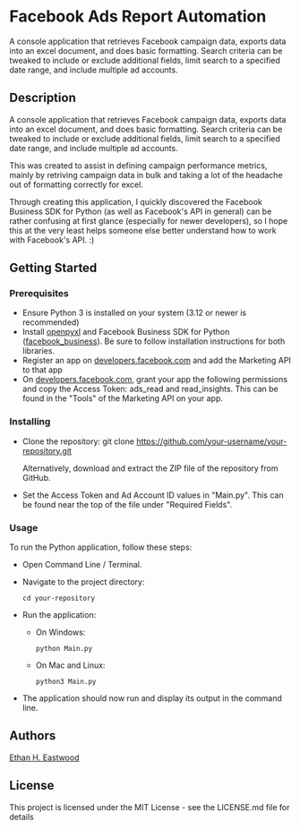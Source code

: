 # Facebook Ads Report Automation
A console application that retrieves Facebook campaign data, exports data into an excel document, and does basic formatting. Search criteria can be tweaked to include or exclude additional fields, limit search to a specified date range, and include multiple ad accounts.


## Description
A console application that retrieves Facebook campaign data, exports data into an excel document, and does basic formatting. Search criteria can be tweaked to include or exclude additional fields, limit search to a specified date range, and include multiple ad accounts.

This was created to assist in defining campaign performance metrics, mainly by retriving campaign data in bulk and taking a lot of the headache out of formatting correctly for excel.

Through creating this application, I quickly discovered the Facebook Business SDK for Python (as well as Facebook's API in general) can be rather confusing at first glance (especially for newer developers), so I hope this at the very least helps someone else better understand how to work with Facebook's API. :)

## Getting Started

### Prerequisites
* Ensure Python 3 is installed on your system (3.12 or newer is recommended)
* Install [openpyxl](https://pypi.org/project/openpyxl/) and Facebook Business SDK for Python ([facebook_business](https://github.com/facebook/facebook-python-business-sdk)). Be sure to follow installation instructions for both libraries.
* Register an app on [developers.facebook.com](https://developers.facebook.com) and add the Marketing API to that app
* On [developers.facebook.com](https://developers.facebook.com), grant your app the following permissions and copy the Access Token: ads_read and read_insights. This can be found in the "Tools" of the Marketing API on your app.

### Installing

* Clone the repository: 
   git clone https://github.com/your-username/your-repository.git

   Alternatively, download and extract the ZIP file of the repository from GitHub.

* Set the Access Token and Ad Account ID values in "Main.py". This can be found near the top of the file under "Required Fields".

### Usage

To run the Python application, follow these steps:
* Open Command Line / Terminal.

* Navigate to the project directory:
   ```
   cd your-repository
   ```

* Run the application:
   - On Windows:
     ```
     python Main.py
     ```

   - On Mac and Linux:
     ```
     python3 Main.py
     ```

* The application should now run and display its output in the command line.

## Authors

[Ethan H. Eastwood](https://www.linkedin.com/in/ethan-eastwood-37a994171/)

## License

This project is licensed under the MIT License - see the LICENSE.md file for details